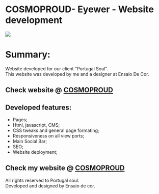 # COSMOPROUD- Eyewer - Website development

<img src="https://i.imgur.com/EPU21qu.jpg">

<h1>Summary:</h1>

<p>Website developed for our client "Portugal Soul". <br/> This website was developed by me and a designer at Ensaio De Cor.</p>

<h2>Check website @ <a href="https://cosmoproud.com" target="_blank"> COSMOPROUD </a>  </h2>

<h2> Developed features: </h2>
<ul>
<li>Pages;</li>
<li>Html, javascript, CMS;</li>
<li>CSS tweaks and general page formating;</li>
<li>Responsiveness on all view ports;</li>
<li>Main Social Bar;</li>
<li>SEO;</li>
<li>Website deployment;</li>
</ul>

	
<h2>Check my website @ <a href="https://cosmoproud.com" target="_blank"> COSMOPROUD </a>  </h2>

<p>All rights reserved to Portugal soul.<br/>
Developed and designed by Ensaio de cor.</p>
